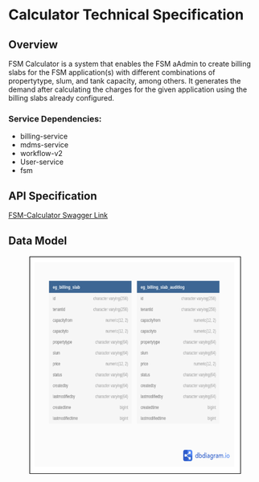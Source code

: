 # Calculator Technical Specification

## Overview

FSM Calculator is a system that enables the FSM aAdmin to create billing slabs for the FSM application(s) with different combinations of propertytype, slum, and tank capacity, among others. It generates the demand after calculating the charges for the given application using the billing slabs already configured.

### Service Dependencies:

* billing-service
* mdms-service
* workflow-v2
* User-service
* fsm

## API Specification

[FSM-Calculator Swagger Link](https://editor.swagger.io/?url=https://raw.githubusercontent.com/AmanKumar-eGov/municipal-services/master/docs/fsm/v1.3/fsm-calculator.yaml)

## ​Data Model

<figure><img src="../../../.gitbook/assets/Screenshot 2023-04-25 at 9.48.35 AM.png" alt=""><figcaption></figcaption></figure>
